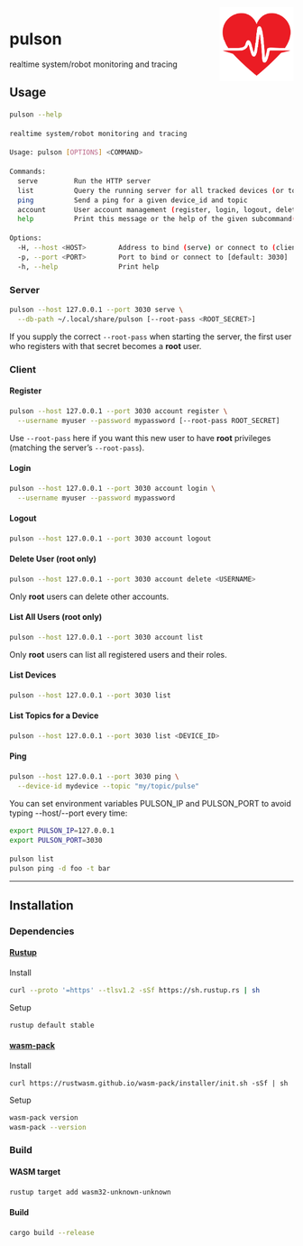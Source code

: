 <img align="right" width="26%" src="./book/src/images/logo.png">

# pulson

realtime system/robot monitoring and tracing

## Usage

```bash
pulson --help

realtime system/robot monitoring and tracing

Usage: pulson [OPTIONS] <COMMAND>

Commands:
  serve         Run the HTTP server
  list          Query the running server for all tracked devices (or topics for one)
  ping          Send a ping for a given device_id and topic
  account       User account management (register, login, logout, delete, list)
  help          Print this message or the help of the given subcommand(s)

Options:
  -H, --host <HOST>        Address to bind (serve) or connect to (client) [default: 127.0.0.1]
  -p, --port <PORT>        Port to bind or connect to [default: 3030]
  -h, --help               Print help
```

### Server

```bash
pulson --host 127.0.0.1 --port 3030 serve \
  --db-path ~/.local/share/pulson [--root-pass <ROOT_SECRET>]
```

If you supply the correct `--root-pass` when starting the server, the first user who registers with that secret becomes a **root** user.

### Client

#### Register

```bash
pulson --host 127.0.0.1 --port 3030 account register \
  --username myuser --password mypassword [--root-pass ROOT_SECRET]
```

Use `--root-pass` here if you want this new user to have **root** privileges (matching the server’s `--root-pass`).

#### Login

```bash
pulson --host 127.0.0.1 --port 3030 account login \
  --username myuser --password mypassword
```

#### Logout

```bash
pulson --host 127.0.0.1 --port 3030 account logout
```

#### Delete User (root only)

```bash
pulson --host 127.0.0.1 --port 3030 account delete <USERNAME>
```

Only **root** users can delete other accounts.

#### List All Users (root only)

```bash
pulson --host 127.0.0.1 --port 3030 account list
```

Only **root** users can list all registered users and their roles.

#### List Devices

```bash
pulson --host 127.0.0.1 --port 3030 list
```

#### List Topics for a Device

```bash
pulson --host 127.0.0.1 --port 3030 list <DEVICE_ID>
```

#### Ping

```bash
pulson --host 127.0.0.1 --port 3030 ping \
  --device-id mydevice --topic "my/topic/pulse"
```


You can set environment variables PULSON_IP and PULSON_PORT to avoid typing --host/--port every time:

```bash
export PULSON_IP=127.0.0.1
export PULSON_PORT=3030

pulson list
pulson ping -d foo -t bar
```

---


## Installation

### Dependencies

#### [Rustup](https://rustup.rs/)

Install 
```bash
curl --proto '=https' --tlsv1.2 -sSf https://sh.rustup.rs | sh
```
Setup
```bash
rustup default stable
```

#### [wasm-pack](https://rustwasm.github.io/wasm-pack/installer/)
Install
```
curl https://rustwasm.github.io/wasm-pack/installer/init.sh -sSf | sh
```
Setup
```bash
wasm-pack version
wasm-pack --version
```




### Build

#### WASM target

```bash
rustup target add wasm32-unknown-unknown
```

#### Build

```bash
cargo build --release
```


